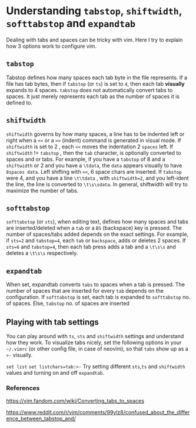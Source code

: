# Understanding `tabstop`, `shiftwidth`, `softtabstop` and `expandtab`

Dealing with tabs and spaces can be tricky with vim. Here I try to explain how 3 options work to configure vim.

## `tabstop`
Tabstop defines how many spaces each tab byte in the file represents. 
If a file has tab bytes, then if `tabstop` (or `ts`) is set to `4`, then each tab **visually** expands to 4 spaces.
`tabstop` does not automatically convert tabs to spaces. It just merely represents each tab as the number of 
spaces it is defined to.

## `shiftwidth`
`shiftwidth` governs by how many spaces, a line has to be indented left or right when a `<<` or a `>>` (indent) command is 
generated in visual mode. 
If `shiftwidth` is set to 2 , each `<<` moves the indentation 2 `spaces` left. 
If `shiftwidth` != `tabstop` , then the `tab` character, is optionally converted to spaces and or tabs.
For example, if you have a `tabstop` of 8 and a `shiftwidth` or 2 and you have a `\tdata`, the `data` appears visually
to have `8spaces data`. Left shifting with `<<`, 6 space chars are inserted.
If `tabstop` were 4, and you have a line `\t\tdata` , with `shiftwidth=2`, and you left-ident the line, the line
is converted to `\t\s\sdata`.
In general, shiftwidth will try to maximize the number of tabs.



## `softtabstop`

`softtabstop` (or `sts`), when editing text, defines how many spaces and tabs are inserted/deleted when a `tab` or a `BS` (backspace) key is pressed.
The number of spaces/tabs added depends on the exact settings.
For example, if `sts=2` and `tabstop=4`, each `tab` or `backspace`, adds or deletes 2 spaces.
If `sts=6` and `tabstop=4`, then each tab press adds a tab and a `\t\s\s` and deletes a `\t\s\s` respectively.

## `expandtab`
When set, expandtab converts `tabs` to spaces when a tab is pressed. The number of spaces that are inserted for every
`tab` depends on the configuration.
If `softtabstop` is set, each tab is expanded to `softtabstop` no. of spaces.
Else, `tabstop` no. of spaces are inserted

## Playing with tab settings
You can play around with `ts`, `sts` and `shiftwidth` settings and understand how they work. 
To visualize tabs nicely, set the following options in your `~/.vimrc` (or other config file, in case of neovim),
so that `tabs` show up as a `>-` visually.

`set list`
`set listchars=tab:>-`
Try setting different
`sts`,`ts` and `shiftwidth` values and turning on and off `expandtab`.


### References
https://vim.fandom.com/wiki/Converting_tabs_to_spaces

https://www.reddit.com/r/vim/comments/99ylz8/confused_about_the_difference_between_tabstop_and/


